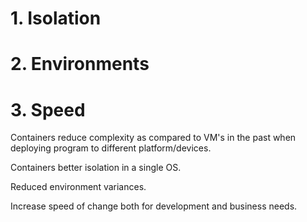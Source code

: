 # 1. Isolation
# 2. Environments 
# 3. Speed

Containers reduce complexity as compared to VM's in the past when deploying program to different platform/devices.

Containers better isolation in a single OS. 

Reduced environment variances. 

Increase speed of change both for development and business needs. 